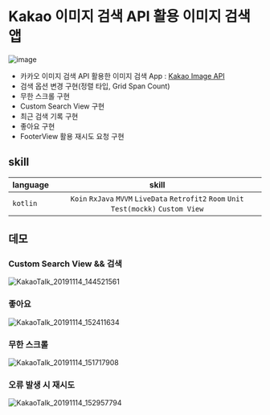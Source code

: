 
# Kakao 이미지 검색 API 활용 이미지 검색 앱

![image](https://user-images.githubusercontent.com/20294749/68832388-20c83500-06f4-11ea-9b0b-7888faf6cc81.png)

- 카카오 이미지 검색 API 활용한 이미지 검색 App : [Kakao Image API](https://developers.kakao.com/docs/restapi/search#%EC%9D%B4%EB%AF%B8%EC%A7%80-%EA%B2%80%EC%83%89)
- 검색 옵션 변경 구현(정렬 타입, Grid Span Count)
- 무한 스크롤 구현
- Custom Search View 구현
- 최근 검색 기록 구현
- 좋아요 구현
- FooterView 활용 재시도 요청 구현

## skill
| language | skill |
|:--------|:--------:|
| `kotlin` | `Koin` `RxJava` `MVVM` `LiveData` `Retrofit2` `Room` `Unit Test(mockk)` `Custom View` | 


## 데모

### Custom Search View && 검색

![KakaoTalk_20191114_144521561](https://user-images.githubusercontent.com/20294749/68830468-18213000-06ef-11ea-89f4-9fbdea3eeaf7.gif)


### 좋아요

![KakaoTalk_20191114_152411634](https://user-images.githubusercontent.com/20294749/68831872-d85c4780-06f2-11ea-8c78-8d0ca0e4e6b0.gif)


### 무한 스크롤

![KakaoTalk_20191114_151717908](https://user-images.githubusercontent.com/20294749/68831931-fb86f700-06f2-11ea-8407-a7a1d74d4604.gif)

### 오류 발생 시 재시도

![KakaoTalk_20191114_152957794](https://user-images.githubusercontent.com/20294749/68832190-a5668380-06f3-11ea-8a5b-930fb87c9a3d.gif)

